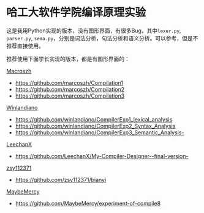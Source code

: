 哈工大软件学院编译原理实验
============================



这是我用Python实现的版本，没有图形界面，有很多Bug，其中```lexer.py```, ```parser.py```, ```sema.py```，分别是词法分析，句法分析和语义分析。可以参考，但是不推荐直接使用。

推荐使用下面学长实现的版本，都是有图形界面的：


 [Macroszh](https://github.com/marcoszh)

* https://github.com/marcoszh/Compilation1
* https://github.com/marcoszh/Compilation2
* https://github.com/marcoszh/Compilation3


[Winlandiano](https://github.com/winlandiano)

* https://github.com/winlandiano/CompilerExp1_lexical_analysis
* https://github.com/winlandiano/CompilerExp2_Syntax_Analysis
* https://github.com/winlandiano/CompilerExp3_Semantic_Analysis-

[LeechanX](https://github.com/LeechanX)

* https://github.com/LeechanX/My-Compiler-Designer--final-version-
 

[zsy112371](https://github.com/zsy112371)

* https://github.com/zsy112371/bianyi

[MaybeMercy](https://github.com/MaybeMercy)

* https://github.com/MaybeMercy/experiment-of-compile8

